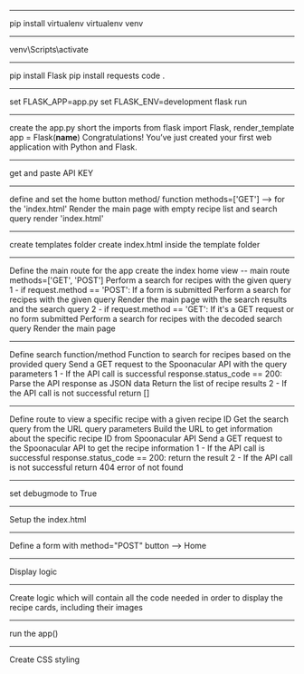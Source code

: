 ********************
pip install virtualenv
virtualenv venv
********************
venv\Scripts\activate
********************
pip install Flask
pip install requests
code .
********************
set FLASK_APP=app.py
set FLASK_ENV=development
flask run
********************
create the app.py
short the imports
from flask import Flask, render_template
app = Flask(__name__)
Congratulations! You’ve just created your first web application with Python and Flask.
********************
get and paste API KEY
********************
define and set the home button method/ function
methods=['GET'] --> for the 'index.html'
Render the main page with empty recipe list and search query
render 'index.html'
********************
create templates folder
create index.html inside the template folder
********************
Define the main route for the app
create the index home view -- main route
methods=['GET', 'POST']
Perform a search for recipes with the given query
1 - if request.method == 'POST':
    If a form is submitted
    Perform a search for recipes with the given query
    Render the main page with the search results and the search query
2 - if request.method == 'GET':
    If it's a GET request or no form submitted
    Perform a search for recipes with the decoded search query
    Render the main page
********************
Define search function/method
Function to search for recipes based on the provided query
Send a GET request to the Spoonacular API with the query parameters
1 - If the API call is successful
    response.status_code == 200:
    Parse the API response as JSON data
    Return the list of recipe results
2 - If the API call is not successful
    return []
********************
Define route to view a specific recipe with a given recipe ID
Get the search query from the URL query parameters
Build the URL to get information about the specific recipe ID from Spoonacular API
Send a GET request to the Spoonacular API to get the recipe information
1 - If the API call is successful
    response.status_code == 200:
    return the result
2 - If the API call is not successful
    return 404 error of not found
********************
set debugmode to True
********************
Setup the index.html
********************
Define a form with method="POST"
button --> Home
********************
Display logic
********************
Create logic which will contain all the code needed in order to display the recipe cards, including their images
********************
run the app()
********************
Create CSS styling

